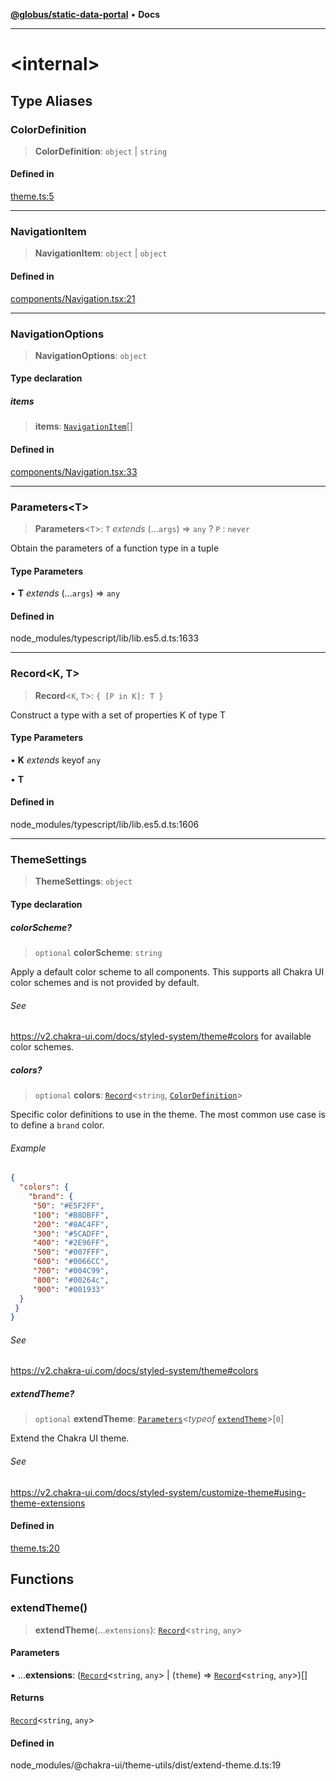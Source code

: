 [**@globus/static-data-portal**](README.md) • **Docs**

***

# \<internal\>

## Type Aliases

### ColorDefinition

> **ColorDefinition**: `object` \| `string`

#### Defined in

[theme.ts:5](https://github.com/globus/static-data-portal/blob/1b3fe99b60b8d3ee1c63518384fabe5e257a214e/theme.ts#L5)

***

### NavigationItem

> **NavigationItem**: `object` \| `object`

#### Defined in

[components/Navigation.tsx:21](https://github.com/globus/static-data-portal/blob/1b3fe99b60b8d3ee1c63518384fabe5e257a214e/components/Navigation.tsx#L21)

***

### NavigationOptions

> **NavigationOptions**: `object`

#### Type declaration

##### items

> **items**: [`NavigationItem`](-internal-.md#navigationitem)[]

#### Defined in

[components/Navigation.tsx:33](https://github.com/globus/static-data-portal/blob/1b3fe99b60b8d3ee1c63518384fabe5e257a214e/components/Navigation.tsx#L33)

***

### Parameters\<T\>

> **Parameters**\<`T`\>: `T` *extends* (...`args`) => `any` ? `P` : `never`

Obtain the parameters of a function type in a tuple

#### Type Parameters

• **T** *extends* (...`args`) => `any`

#### Defined in

node\_modules/typescript/lib/lib.es5.d.ts:1633

***

### Record\<K, T\>

> **Record**\<`K`, `T`\>: `{ [P in K]: T }`

Construct a type with a set of properties K of type T

#### Type Parameters

• **K** *extends* keyof `any`

• **T**

#### Defined in

node\_modules/typescript/lib/lib.es5.d.ts:1606

***

### ThemeSettings

> **ThemeSettings**: `object`

#### Type declaration

##### colorScheme?

> `optional` **colorScheme**: `string`

Apply a default color scheme to all components.
This supports all Chakra UI color schemes and is not provided by default.

###### See

https://v2.chakra-ui.com/docs/styled-system/theme#colors for available color schemes.

##### colors?

> `optional` **colors**: [`Record`](-internal-.md#recordk-t)\<`string`, [`ColorDefinition`](-internal-.md#colordefinition)\>

Specific color definitions to use in the theme.
The most common use case is to define a `brand` color.

###### Example

```json
{
  "colors": {
    "brand": {
     "50": "#E5F2FF",
     "100": "#B8DBFF",
     "200": "#8AC4FF",
     "300": "#5CADFF",
     "400": "#2E96FF",
     "500": "#007FFF",
     "600": "#0066CC",
     "700": "#004C99",
     "800": "#00264c",
     "900": "#001933"
  }
 }
}
```

###### See

https://v2.chakra-ui.com/docs/styled-system/theme#colors

##### extendTheme?

> `optional` **extendTheme**: [`Parameters`](-internal-.md#parameterst)\<*typeof* [`extendTheme`](-internal-.md#extendtheme-1)\>\[`0`\]

Extend the Chakra UI theme.

###### See

https://v2.chakra-ui.com/docs/styled-system/customize-theme#using-theme-extensions

#### Defined in

[theme.ts:20](https://github.com/globus/static-data-portal/blob/1b3fe99b60b8d3ee1c63518384fabe5e257a214e/theme.ts#L20)

## Functions

### extendTheme()

> **extendTheme**(...`extensions`): [`Record`](-internal-.md#recordk-t)\<`string`, `any`\>

#### Parameters

• ...**extensions**: ([`Record`](-internal-.md#recordk-t)\<`string`, `any`\> \| (`theme`) => [`Record`](-internal-.md#recordk-t)\<`string`, `any`\>)[]

#### Returns

[`Record`](-internal-.md#recordk-t)\<`string`, `any`\>

#### Defined in

node\_modules/@chakra-ui/theme-utils/dist/extend-theme.d.ts:19
